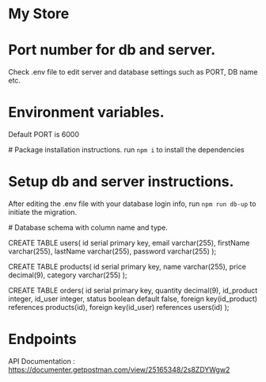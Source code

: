 # My Store


# Port number for db and server.
Check .env file to edit server and database settings such as PORT, DB name etc.


# Environment variables.
Default PORT is 6000

# Package installation instructions.
run 
```npm i``` to install the dependencies

# Setup db and server instructions.
After editing the .env file with your database login info, run ```npm run db-up``` to initiate the migration.

# Database schema with column name and type.

CREATE TABLE users(
    id serial primary key,
    email varchar(255),
    firstName varchar(255),
    lastName varchar(255),
    password varchar(255)
);

CREATE TABLE products(
    id serial primary key,
    name varchar(255),
    price decimal(9),
    category varchar(255)
);

CREATE TABLE orders(
    id serial primary key,
    quantity decimal(9),
    id_product integer,
    id_user integer,
    status boolean default false,
    foreign key(id_product) references products(id),
    foreign  key(id_user) references users(id)
);


# Endpoints

API Documentation : https://documenter.getpostman.com/view/25165348/2s8ZDYWgw2



